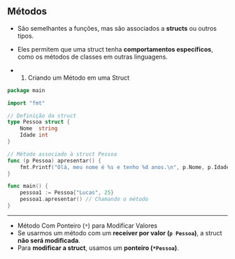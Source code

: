 ## Métodos
- São semelhantes a funções, mas são associados a **structs** ou outros tipos. 
- Eles permitem que uma struct tenha **comportamentos específicos**, como os métodos de classes em outras linguagens.  

- 1. Criando um Método em uma Struct 
```go
package main

import "fmt"

// Definição da struct
type Pessoa struct {
    Nome  string
    Idade int
}

// Método associado à struct Pessoa
func (p Pessoa) apresentar() {
    fmt.Printf("Olá, meu nome é %s e tenho %d anos.\n", p.Nome, p.Idade)
}

func main() {
    pessoa1 := Pessoa{"Lucas", 25}
    pessoa1.apresentar() // Chamando o método
}
```
---

- Método Com Ponteiro (`*`) para Modificar Valores
- Se usarmos um método com um **receiver por valor (`p Pessoa`)**, a struct **não será modificada**.  
- Para **modificar a struct**, usamos um **ponteiro (`*Pessoa`)**.  
